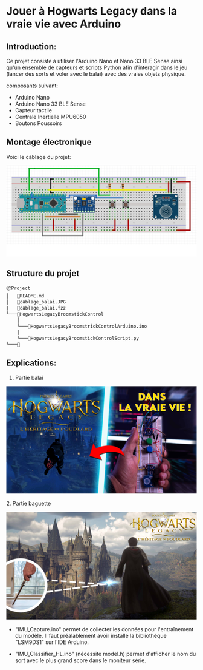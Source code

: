 # Jouer à Hogwarts Legacy dans la vraie vie avec Arduino

## Introduction: 
Ce projet consiste à utiliser l'Arduino Nano et Nano 33 BLE Sense ainsi qu'un ensemble de capteurs et scripts Python afin d'interagir dans le jeu (lancer des sorts et voler avec le balai) avec des vraies objets physique.

composants suivant:
* Arduino Nano
* Arduino Nano 33 BLE Sense
* Capteur tactile
* Centrale Inertielle MPU6050
* Boutons Poussoirs


## Montage électronique
Voici le câblage du projet:

![](câblage_balai.JPG#center)

## Structure du projet
```
📦Project
│   📜README.md
│   📜câblage_balai.JPG
|   📜câblage_balai.fzz
└───📂HogwartsLegacyBroomstickControl
    │
    └───📜HogwartsLegacyBroomstrickControlArduino.ino
    │
    └───📜HogwartsLegacyBroomstickControlScript.py
└───📂

```
## Explications:
1. Partie balai
<span style="display:block;text-align:center">

[![](minia_balai.jpg#center)](https://youtu.be/TjQjy_GWWaY)

</span>
2. Partie baguette
<span style="display:block;text-align:center">

[![](minia_baguette.jpg#center)](https://youtu.be/TjQjy_GWWaY)

</span>

   * "IMU_Capture.ino" permet de collecter les données pour l'entraînement du modèle. Il faut préalablement avoir installé la bibliothèque "LSM9DS1" sur l'IDE Arduino.
   
   * "IMU_Classifier_HL.ino" (nécessite model.h) permet d'afficher le nom du sort avec le plus grand score dans le moniteur série.



 
